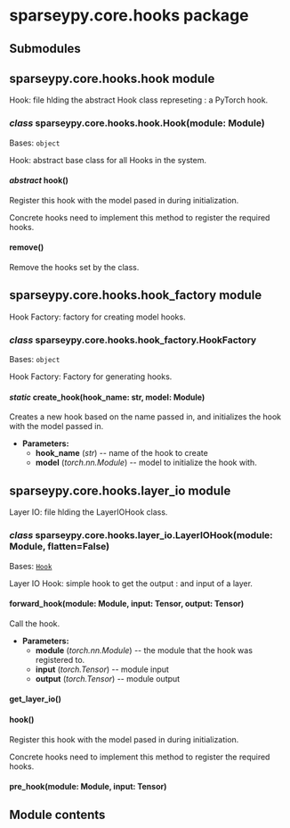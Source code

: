 # sparseypy.core.hooks package

## Submodules

## sparseypy.core.hooks.hook module

Hook: file hlding the abstract Hook class represeting
: a PyTorch hook.

### *class* sparseypy.core.hooks.hook.Hook(module: Module)

Bases: `object`

Hook: abstract base class for all Hooks in the system.

#### *abstract* hook()

Register this hook with the model pased in during initialization.

Concrete hooks need to implement this method to register
the required hooks.

#### remove()

Remove the hooks set by the class.

## sparseypy.core.hooks.hook_factory module

Hook Factory: factory for creating model hooks.

### *class* sparseypy.core.hooks.hook_factory.HookFactory

Bases: `object`

Hook Factory: Factory for generating hooks.

#### *static* create_hook(hook_name: str, model: Module)

Creates a new hook based on the name passed in, and initializes
the hook with the model passed in.

* **Parameters:**
  * **hook_name** (*str*) -- name of the hook to create
  * **model** (*torch.nn.Module*) -- model to initialize the hook with.

## sparseypy.core.hooks.layer_io module

Layer IO: file hlding the LayerIOHook class.

### *class* sparseypy.core.hooks.layer_io.LayerIOHook(module: Module, flatten=False)

Bases: [`Hook`](#sparseypy.core.hooks.hook.Hook)

Layer IO Hook: simple hook to get the output
: and input of a layer.

#### forward_hook(module: Module, input: Tensor, output: Tensor)

Call the hook.

* **Parameters:**
  * **module** (*torch.nn.Module*) -- the module that the hook was
    registered to.
  * **input** (*torch.Tensor*) -- module input
  * **output** (*torch.Tensor*) -- module output

#### get_layer_io()

#### hook()

Register this hook with the model pased in during initialization.

Concrete hooks need to implement this method to register
the required hooks.

#### pre_hook(module: Module, input: Tensor)

## Module contents
